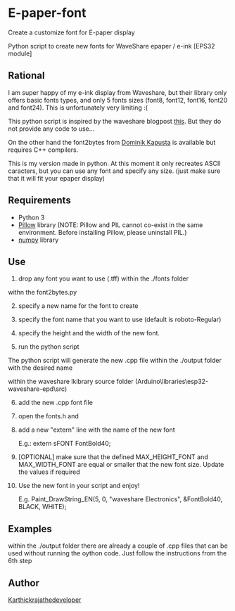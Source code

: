 # E-paper-font
Create a customize font for E-paper display

Python script to create new fonts for WaveShare epaper / e-ink [EPS32 module]

Rational
-------------------

I am super happy of my e-ink display from Waveshare, but their library only offers basic fonts types, and only 5 fonts sizes (font8, font12, font16, font20 and font24). This is unfortunately very limiting :(

This python script is inspired by the waveshare blogpost [this](https://wavesharejfs.blogspot.com/2018/08/make-new-larger-font-for-waveshare-spi.html). But they do not provide any code to use...

On the other hand the font2bytes from [Dominik Kapusta](https://github.com/ayoy/font2bytes/tree/master) is available but requires C++ compilers.

This is my version made in python.
At this moment it only recreates ASCII caracters, but you can use any font and specify any size.
(just make sure that it will fit your epaper display)


Requirements
-------------------
* Python 3
* [Pillow](https://pillow.readthedocs.io/en/stable/index.html#) library  (NOTE: Pillow and PIL cannot co-exist in the same environment. Before installing Pillow, please uninstall PIL.)
* [numpy](https://numpy.org/install/) library


Use
-------------------
1. drop any font you want to use (.tff) within the ./fonts folder

withn the font2bytes.py

2. specify a new name for the font to create

3. specify the font name that you want to use (default is roboto-Regular)

4. specify the height and the width of the new font. 

5. run the python script


The python script will generate the new .cpp file within the ./output folder with the desired name

within the waveshare lkibrary source folder (Arduino\libraries\esp32-waveshare-epd\src)

6. add the new .cpp font file

7. open the fonts.h and

8. add a new "extern" line with the name of the new font

    E.g.: extern sFONT FontBold40;

9. [OPTIONAL] make sure that the defined MAX_HEIGHT_FONT and MAX_WIDTH_FONT are equal or smaller that the new font size. Update the values if required

10. Use the new font in your script and enjoy!

    E.g. Paint_DrawString_EN(5, 0, "waveshare Electronics", &FontBold40, BLACK, WHITE);


Examples
-------------------
within the ./output folder there are already a couple of .cpp files that can be used without running the oython code.
Just follow the instructions from the 6th step


Author
-------------------
[Karthickrajathedeveloper](https://github.com/karthickrajathedeveloper)
